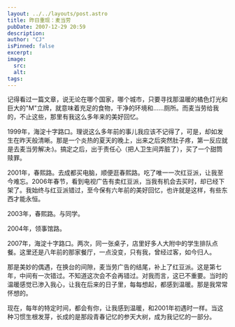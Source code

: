 ```yaml
---
layout: ../../layouts/post.astro
title: 昨日重现：麦当劳
pubDate: 2007-12-29 20:59
description: 
author: "CJ"
isPinned: false
excerpt: 
image:
  src:
  alt:
tags: 
---
```

记得看过一篇文章，说无论在哪个国家，哪个城市，只要寻找那温暖的橘色灯光和巨大的"M"立牌，就意味着充足的食物，干净的环境和……厕所。而麦当劳给我的，不止这些，那里有我这么多年来的美好回忆。

1999年，海淀十字路口。理说这么多年前的事儿我应该不记得了，可是，却如发生在昨天般清晰。那是一个炎热的夏天的晚上，出来之后突然肚子疼，第一反应就是去麦当劳解决:)。搞定之后，出于责任心（把人卫生间弄脏了），买了一个甜筒赎罪。

2001年，春熙路。去成都买电脑，顺便逛春熙路。吃了唯一一次红豆派，让我至今难忘。2006年春节，看到电视广告有卖红豆派，当我有机会去买时，却已经下架了。我始终与红豆派错过，至今保有六年前的美好回忆，也许就是这样，有些东西才能永恒。

2003年，春熙路。与同学。

2004年，领事馆路。

2007年，海淀十字路口。两次，同一张桌子，店里好多人大附中的学生排队点餐。这里还是八年前的那家餐厅，一点没变，只有我，曾经过客，如今归人。

那是美妙的偶遇，在换台的间隙，麦当劳广告的结尾，补上了红豆派。这是第七年，中间有一次错过。不知道这次会不会再错过。对我而言，这已不重要。当时的温暖感觉已渗入我心，让我在后来的日子里，每每想起，都感到温暖。那是我常常怀想的。

现在，每年的特定时间，都会有你，让我感到温暖，和2001年初遇时一样。当这种习惯生根发芽，长成的是那段青春记忆的参天大树，成为我记忆的一部分。
